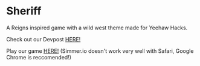 # Sheriff
A Reigns inspired game with a wild west theme made for Yeehaw Hacks.

Check out our Devpost [HERE!](https://devpost.com/software/sheriff-u7gt8q)

Play our game [HERE!](https://simmer.io/@yanyan/sheriff-reigns) (Simmer.io doesn't work very well with Safari, Google Chrome is reccomended!)
